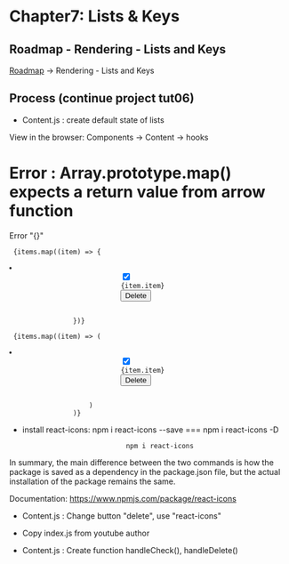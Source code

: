 # Chapter7: Lists & Keys

## Roadmap - Rendering - Lists and Keys

[Roadmap](https://roadmap.sh/react)    ->    Rendering - Lists and Keys

## Process (continue project tut06)

- Content.js : create default state of lists

View in the browser: Components -> Content -> hooks

# Error : Array.prototype.map() expects a return value from arrow function

Error "{}"
   <pre><code> {items.map((item) => {
                        <li className="item" key={item.id}>
                            <input
                                type="checkbox"
                                checked={item.checked}
                            />
                            <label>{item.item}</label>
                            <button>Delete</button>
                        </li>
                })} </code></pre>

   <pre><code> {items.map((item) => (
                        <li className="item" key={item.id}>
                            <input
                                type="checkbox"
                                checked={item.checked}
                            />
                            <label>{item.item}</label>
                            <button>Delete</button>
                        </li>
                    )
                )} </code></pre>

- install react-icons:         npm i react-icons --save   ===  npm i react-icons -D

                                npm i react-icons

In summary, the main difference between the two commands is how the package is saved as a dependency in the package.json file, but the actual installation of the package remains the same.


Documentation: https://www.npmjs.com/package/react-icons

- Content.js : Change button "delete", use "react-icons"

- Copy index.js from youtube author

- Content.js : Create function handleCheck(), handleDelete()


